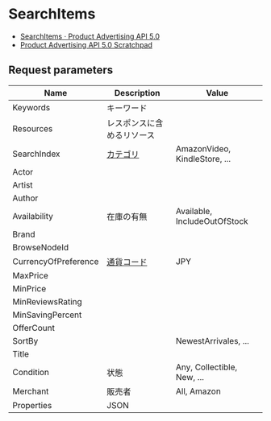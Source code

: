 # SearchItems

- [SearchItems · Product Advertising API 5.0](https://webservices.amazon.com/paapi5/documentation/search-items.html)
- [Product Advertising API 5.0 Scratchpad](https://webservices.amazon.co.jp/paapi5/scratchpad/index.html#{%22PartnerType%22:%22Associates%22,%22Marketplace%22:%22www.amazon.co.jp%22,%22Operation%22:%22SearchItems%22})

## Request parameters

|Name|Description|Value|
|---|---|---|
|Keywords|キーワード||
|Resources|レスポンスに含めるリソース|
|SearchIndex|[カテゴリ](https://webservices.amazon.com/paapi5/documentation/locale-reference/japan.html#search-index)|AmazonVideo, KindleStore, ...|
|Actor||
|Artist||
|Author||
|Availability|在庫の有無|Available, IncludeOutOfStock|
|Brand||
|BrowseNodeId||
|CurrencyOfPreference|[通貨コード](https://webservices.amazon.com/paapi5/documentation/locale-reference/japan.html#valid-currencies)|JPY|
|MaxPrice|||
|MinPrice|||
|MinReviewsRating|||
|MinSavingPercent|||
|OfferCount|||
|SortBy||NewestArrivales, ...|
|Title|||
|Condition|状態|Any, Collectible, New, ...|
|Merchant|販売者|All, Amazon|
|Properties|JSON||
